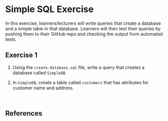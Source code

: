 # Simple SQL Exercise

In this exercise, learners/lecturers will write queries that create a database and a simple table in that database. Learners will then test their queries by pushing them to their GitHub repo and checking the output from automated tests.

## Exercise 1

1. Using the `create-database.sql` file, write a query that creates a database called `SimpleDB`.

1. In `SimpleDB`, create a table called `customers` that has attributes for customer name and address.

<br />

## References
